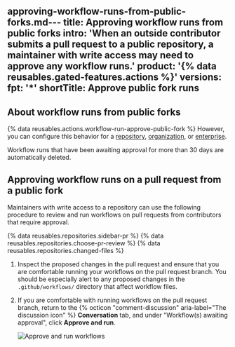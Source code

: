 approving-workflow-runs-from-public-forks.md---
title: Approving workflow runs from public forks
intro: 'When an outside contributor submits a pull request to a public repository, a maintainer with write access may need to approve any workflow runs.'
product: '{% data reusables.gated-features.actions %}'
versions:
  fpt: '*'
shortTitle: Approve public fork runs
---

## About workflow runs from public forks

{% data reusables.actions.workflow-run-approve-public-fork %} However, you can configure this behavior for a [repository](/repositories/managing-your-repositorys-settings-and-features/enabling-features-for-your-repository/managing-github-actions-settings-for-a-repository#configuring-required-approval-for-workflows-from-public-forks), [organization](/organizations/managing-organization-settings/disabling-or-limiting-github-actions-for-your-organization#configuring-required-approval-for-workflows-from-public-forks), or [enterprise](/github/setting-up-and-managing-your-enterprise/setting-policies-for-organizations-in-your-enterprise-account/enforcing-github-actions-policies-in-your-enterprise-account#configuring-required-approval-for-workflows-from-public-forks).

Workflow runs that have been awaiting approval for more than 30 days are automatically deleted.

## Approving workflow runs on a pull request from a public fork

Maintainers with write access to a repository can use the following procedure to review and run workflows on pull requests from contributors that require approval.

{% data reusables.repositories.sidebar-pr %}
{% data reusables.repositories.choose-pr-review %}
{% data reusables.repositories.changed-files %}
1. Inspect the proposed changes in the pull request and ensure that you are comfortable running your workflows on the pull request branch. You should be especially alert to any proposed changes in the `.github/workflows/` directory that affect workflow files.
1. If you are comfortable with running workflows on the pull request branch, return to the {% octicon "comment-discussion" aria-label="The discussion icon" %} **Conversation** tab, and under "Workflow(s) awaiting approval", click **Approve and run**.

   ![Approve and run workflows](/assets/images/help/pull_requests/actions-approve-and-run-workflows-from-fork.png)
